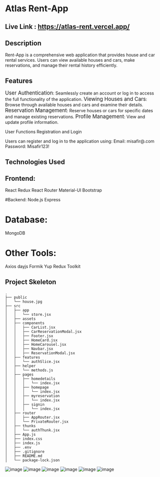 # Atlas Rent-App
## Live Link :  https://atlas-rent.vercel.app/
## Description

Rent-App is a comprehensive web application that provides house and car rental services. Users can view available houses and cars, make reservations, and manage their rental history efficiently.

## Features
<span style="font-size: larger;">User Authentication</span>: Seamlessly create an account or log in to access the full functionality of the application.
<span style="font-size: larger;">Viewing Houses and Cars</span>: Browse through available houses and cars and examine their details.
<span style="font-size: larger;">Reservation Management</span>: Reserve houses or cars for specific dates and manage existing reservations.
<span style="font-size: larger;">Profile Management</span>: View and update profile information.

User Functions
Registration and Login

 Users can register and log in to the application using:
Email: misafir@.com
Password: Misafir123!



## Technologies Used

## Frontend:
React
Redux
React Router
Material-UI
Bootstrap

#Backend:
Node.js
Express

# Database:
MongoDB

# Other Tools:
Axios
dayjs
Formik
Yup
Redux Toolkit

## Project Skeleton
```
.
├── public
│   └── house.jpg
├── src
│   ├── app
│   │   └── store.jsx
│   ├── assets
│   ├── components
│   │   ├── CarList.jsx
│   │   ├── CarReservationModal.jsx
│   │   ├── Footer.jsx
│   │   ├── HomeCard.jsx
│   │   ├── HomeCarousel.jsx
│   │   ├── Navbar.jsx
│   │   ├── ReservationModal.jsx
│   ├── features
│   │   └── authSlice.jsx
│   ├── helper
│   │   └── methods.js
│   ├── pages
│   │   ├── homedetails
│   │   │   └── index.jsx
│   │   ├── homepage
│   │   │   └── index.jsx
│   │   ├── myreservation
│   │   │   └── index.jsx
│   │   ├── signin
│   │   │   └── index.jsx
│   ├── router
│   │   ├── AppRouter.jsx
│   │   └── PrivateRouter.jsx
│   ├── thunks
│   │   └── authThunk.jsx
│   ├── App.js
│   ├── index.css
│   ├── index.js
│   ├── .env
│   ├── .gitignore
│   ├── README.md
│   └── package-lock.json
```



![image](https://github.com/Mfeyza/Atlas_Rent_FullStack/assets/144602340/bd14133b-47a9-47f5-a8c2-ad41b77aafa2)
![image](https://github.com/Mfeyza/Atlas_Rent_FullStack/assets/144602340/c069deaf-a1f9-4d09-8fa0-90edc8584d8d)
![image](https://github.com/Mfeyza/Atlas_Rent_FullStack/assets/144602340/fb855f8e-26b2-46ae-ac9b-892adfbacc34)
![image](https://github.com/Mfeyza/Atlas_Rent_FullStack/assets/144602340/768d4334-efc4-4658-9649-036c784266e9)
![image](https://github.com/Mfeyza/Atlas_Rent_FullStack/assets/144602340/88a7fc08-6a23-4c99-b215-b20f611b2ab1)
![image](https://github.com/Mfeyza/Atlas_Rent_FullStack/assets/144602340/cc124468-bf62-432b-864d-f5f0cf2aea7b)






